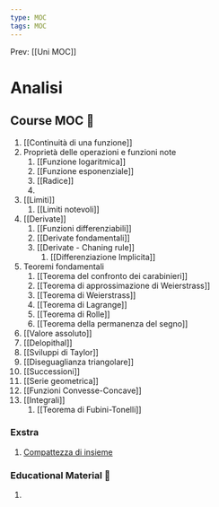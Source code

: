 ```yaml
---
type: MOC 
tags: MOC
---
```


Prev: [[Uni MOC]]

# Analisi

## Course MOC  📒
1. [[Continuità di una funzione]]
2. Proprietà delle operazioni e funzioni note
	1. [[Funzione logaritmica]]
	2. [[Funzione esponenziale]]
	3. [[Radice]]
	4. 
3. [[Limiti]]
	1. [[Limiti notevoli]]
4. [[Derivate]]
	1. [[Funzioni differenziabili]]
	2. [[Derivate fondamentali]]
	3. [[Derivate - Chaning rule]]
		1. [[Differenziazione Implicita]]
5. Teoremi fondamentali
	1. [[Teorema del confronto dei carabinieri]]
	2. [[Teorema di approssimazione di Weierstrass]]
	3. [[Teorema di Weierstrass]]
	4. [[Teorema di Lagrange]]
	5. [[Teorema di Rolle]]
	6. [[Teorema della permanenza del segno]]
6. [[Valore assoluto]]
7. [[Delopithal]]
8. [[Sviluppi di Taylor]]
9. [[Diseguaglianza triangolare]]
10. [[Successioni]]
11. [[Serie geometrica]]
12. [[Funzioni Convesse-Concave]]
13. [[Integrali]]
	1.  [[Teorema di Fubini-Tonelli]]





### Exstra
1. [Compattezza di insieme](https://www.youtube.com/watch?v=td7Nz9ATyWY)
### Educational Material 🧱
1. 
